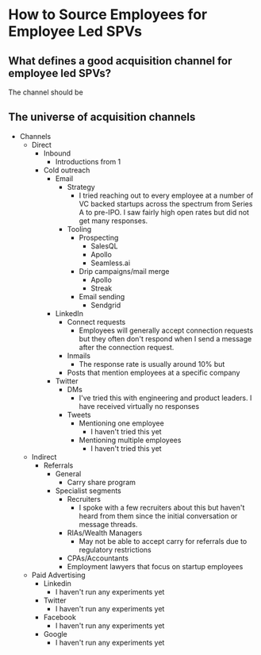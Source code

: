 # How to Source Employees for Employee Led SPVs

## What defines a good acquisition channel for employee led SPVs?

The channel should be

## The universe of acquisition channels
 - Channels
	 - Direct
		 - Inbound
			 - Introductions from 1
		 - Cold outreach
			 - Email
				 - Strategy
					 - I tried reaching out to every employee at a number of VC backed startups across the spectrum from Series A to pre-IPO. I saw fairly high open rates but did not get many responses. 
				 - Tooling
					 - Prospecting
						 - SalesQL
						 - Apollo
						 - Seamless.ai
					 - Drip campaigns/mail merge
						 - Apollo
						 - Streak
					 - Email sending
						 - Sendgrid
			 - LinkedIn
				 - Connect requests
					 - Employees will generally accept connection requests but they often don't respond when I send a message after the connection request.
				 - Inmails
					 - The response rate is usually around 10% but 
				 - Posts that mention employees at a specific company
			 - Twitter
				 - DMs
					 - I've tried this with engineering and product leaders. I have received virtually no responses
				 - Tweets
					 - Mentioning one employee
						 - I haven't tried this yet
					 - Mentioning multiple employees
						  - I haven't tried this yet
	 - Indirect
		 - Referrals
			 - General
				 - Carry share program
			 - Specialist segments
				 - Recruiters
					 - I spoke with a few recruiters about this but haven't heard from them since the initial conversation or message threads.
				 - RIAs/Wealth Managers
					 - May not be able to accept carry for referrals due to regulatory restrictions
				 - CPAs/Accountants
				 - Employment lawyers that focus on startup employees
	 - Paid Advertising
		 - Linkedin
			 - I haven't run any experiments yet
		 - Twitter
			 - I haven't run any experiments yet 
		 - Facebook
			 - I haven't run any experiments yet
		 - Google
			 - I haven't run any experiments yet
<!--stackedit_data:
eyJoaXN0b3J5IjpbNjUxMTk4NjIsLTY0OTY0ODUyMiw3MDAzMT
Y3MDVdfQ==
-->